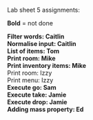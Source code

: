Lab sheet 5 assignments:  

**Bold** = not done  

**Filter words: Caitlin**   
**Normalise input: Caitlin**    
**List of items: Tom**  
**Print room: Mike**  
**Print inventory items: Mike**  
Print room: Izzy   
Print menu: Izzy     
**Execute go: Sam**   
**Execute take: Jamie**   
**Execute drop: Jamie**    
**Adding mass property: Ed**  

